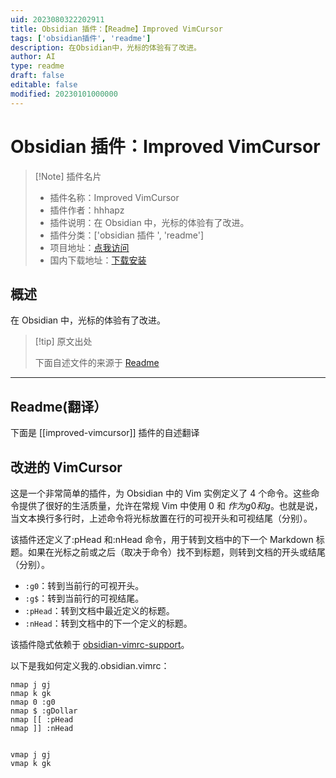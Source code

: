 ```yaml
---
uid: 2023080322202911
title: Obsidian 插件：【Readme】Improved VimCursor
tags: ['obsidian插件', 'readme']
description: 在Obsidian中，光标的体验有了改进。
author: AI
type: readme
draft: false
editable: false
modified: 20230101000000
---
```


# Obsidian 插件：Improved VimCursor

> [!Note] 插件名片
> - 插件名称：Improved VimCursor
> - 插件作者：hhhapz
> - 插件说明：在 Obsidian 中，光标的体验有了改进。
> - 插件分类：['obsidian 插件 ', 'readme']
> - 项目地址：[点我访问](https://github.com/hhhapz/improved-obsidian-vimcursor)
> - 国内下载地址：[下载安装](https://pkmer.cn/products/plugin/pluginMarket/?improved-vimcursor)

## 概述

在 Obsidian 中，光标的体验有了改进。

> [!tip] 原文出处
>
>下面自述文件的来源于 [Readme](https://ghproxy.net/https://raw.githubusercontent.com/hhhapz/improved-obsidian-vimcursor/master/README.md)
>

---

## Readme(翻译）

下面是 [[improved-vimcursor]] 插件的自述翻译

## 改进的 VimCursor

这是一个非常简单的插件，为 Obsidian 中的 Vim 实例定义了 4 个命令。这些命令提供了很好的生活质量，允许在常规 Vim 中使用 0 和 $作为g0和g$。也就是说，当文本换行多行时，上述命令将光标放置在行的可视开头和可视结尾（分别）。

该插件还定义了:pHead 和:nHead 命令，用于转到文档中的下一个 Markdown 标题。如果在光标之前或之后（取决于命令）找不到标题，则转到文档的开头或结尾（分别）。

- `:g0`：转到当前行的可视开头。
- `:g$`：转到当前行的可视结尾。
- `:pHead`：转到文档中最近定义的标题。
- `:nHead`：转到文档中的下一个定义的标题。

该插件隐式依赖于 [obsidian-vimrc-support][vimrc]。

以下是我如何定义我的.obsidian.vimrc：

```vim
nmap j gj
nmap k gk
nmap 0 :g0
nmap $ :gDollar
nmap [[ :pHead
nmap ]] :nHead


vmap j gj
vmap k gk
```

[vimrc]: <https://github.com/esm7/obsidian-vimrc-support>



